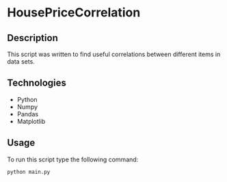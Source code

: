 # HousePriceCorrelation

## Description
This script was written to find useful correlations between different items in data sets.

## Technologies
* Python
* Numpy
* Pandas
* Matplotlib

## Usage
To run this script type the following command:

```
python main.py
```
